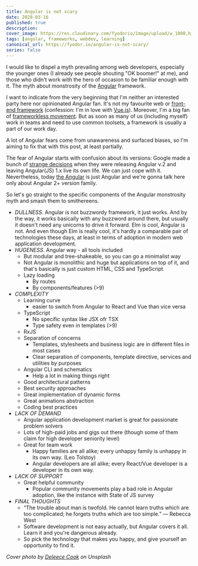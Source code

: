 ```yaml
---
title: Angular is not scary
date: 2020-03-16
published: true
description: 
cover_image: https://res.cloudinary.com/fyodorio/image/upload/w_1000,h_420,c_fill,g_auto/v1584173614/deleece-cook-Sbzdce7DucU-unsplash_cnwvyl.jpg
tags: [angular, frameworks, webdev, learning]
canonical_url: https://fyodor.io/angular-is-not-scary/
series: false
---
```


I would like to dispel a myth prevailing among web developers, especially the younger ones (I already see people shouting "OK boomer!" at me), and those who didn't work with the hero of occasion to be familiar enough with it. The myth about monstrosity of the [Angular](https://angular.io) framework.

I want to indicate from the very beginning that I'm neither an interested party here nor opinionated Angular fan. It's not my favourite web or [front-end framework](https://fyodor.io/marvelous-frameworks/) (confession: I'm in love with [Vue.js](https://vuejs.org)). Moreover, I'm a big fan of [frameworkless movement](http://frameworklessmovement.org). But as soon as many of us (including myself) work in teams and need to use common toolsets, a framework is usually a part of our work day. 

A lot of Angular fears come from unawareness and surfaced biases, so I'm aiming to fix that with this post, at least partially.

The fear of Angular starts with confusion about its versions: Google made a bunch of [strange decisions](http://blog.angularjs.org/2016/09/angular2-final.html) when they were releasing Angular v.2 and leaving Angular(JS) 1.x live its own life. We can just cope with it. Nevertheless, today [the Angular](https://en.wikipedia.org/wiki/Angular_(web_framework)) is just Angular and we're gonna talk here only about Angular 2+ version family.

So let's go straight to the specific components of the Angular monstrosity myth and smash them to smithereens.

* *DULLNESS*. Angular is not buzzwordy framework, it just works. And by the way, it works basically with any buzzword around there, but usually it doesn't need any unicorns to drive it forward. Elm is cool, Angular is not. And even though Elm is really cool, it's hardly a comparable pair of technologies these days, at least in terms of adoption in modern web application development.
* *HUGENESS*. Angular way - all tools included
    * But modular and tree-shakeable, so you can go a minimalist way
    * Not Angular is monolithic and huge but applications on top of it, and that's basically is just custom HTML, CSS and TypeScript
    * Lazy loading
        * By routes
        * By components/features (>9)
* *COMPLEXITY* 
    * Learning curve
        * easier to switch from Angular to React and Vue than vice versa
    * TypeScript
        * No specific syntax like JSX ofr TSX
        * Type safety even in templates (>9)
    * RxJS
    * Separation of concerns 
        * Templates, stylesheets and business logic are in different files in most cases
        * Clear separation of components, template directive, services and utilities by purposes
    * Angular CLI and schematics
        * Help a lot in making things right
    * Good architectural patterns
    * Best security approaches
    * Great implementation of dynamic forms
    * Great animations abstraction
    * Coding best practices
* *LACK OF DEMAND*
    * Angular application development market is great for passionate problem solvers
    * Lots of high-paid jobs and gigs out there (though some of them claim for high developer seniority level)
    * Great for team work
        * Happy families are all alike; every unhappy family is unhappy in its own way. (Leo Tolstoy)
        * Angular developers are all alike; every React/Vue developer is a developer in its own way.
* *LACK OF SUPPORT* 
    * Great helpful community
        * Popular community movements play a bad role in Angular adoption, like the instance with State of JS survey
* *FINAL THOUGHTS* 
    * “The trouble about man is twofold. He cannot learn truths which are too complicated; he forgets truths which are too simple.” ― Rebecca West
    * Software development is not easy actually, but Angular covers it all. Learn it and you're dangerous already.
    * So pick the technology that makes you happy, and give yourself an opportunity to find it.
    
_Cover photo by [Deleece Cook](https://unsplash.com/@deleece) on Unsplash_
